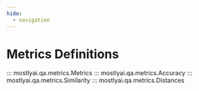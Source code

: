 ```yaml
---
hide:
  - navigation
---
```


# Metrics Definitions

::: mostlyai.qa.metrics.Metrics
::: mostlyai.qa.metrics.Accuracy
::: mostlyai.qa.metrics.Similarity
::: mostlyai.qa.metrics.Distances
